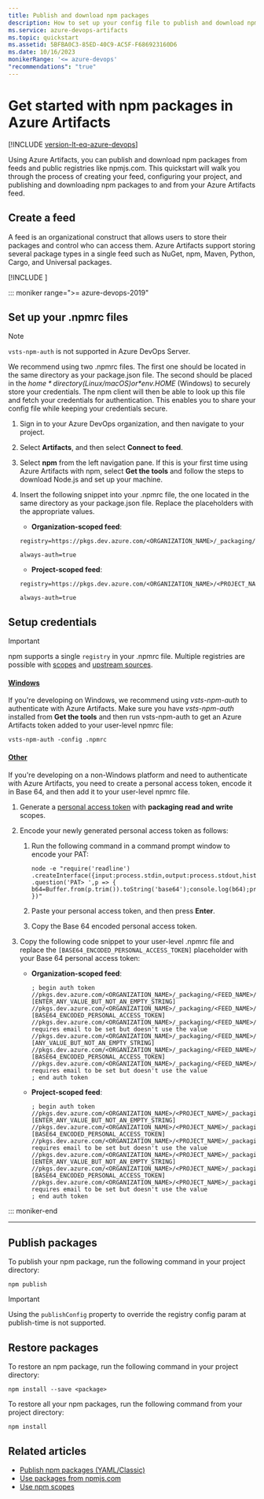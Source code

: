 ```yaml
---
title: Publish and download npm packages
description: How to set up your config file to publish and download npm packages.
ms.service: azure-devops-artifacts
ms.topic: quickstart
ms.assetid: 5BFBA0C3-85ED-40C9-AC5F-F686923160D6
ms.date: 10/16/2023
monikerRange: '<= azure-devops'
"recommendations": "true"
---
```


# Get started with npm packages in Azure Artifacts

[!INCLUDE [version-lt-eq-azure-devops](../includes/version-lt-eq-azure-devops.md)]

Using Azure Artifacts, you can publish and download npm packages from feeds and public registries like npmjs.com. This quickstart will walk you through the process of creating your feed, configuring your project, and publishing and downloading npm packages to and from your Azure Artifacts feed.



## Create a feed

A feed is an organizational construct that allows users to store their packages and control who can access them. Azure Artifacts support storing several package types in a single feed such as NuGet, npm, Maven, Python, Cargo, and Universal packages.

[!INCLUDE [](includes/create-feed.md)]

::: moniker range=">= azure-devops-2019"

## Set up your .npmrc files

> [!NOTE]
> `vsts-npm-auth` is not supported in Azure DevOps Server.

We recommend using two .npmrc files. The first one should be located in the same directory as your package.json file. The second should be placed in the *$home* directory (Linux/macOS) or *$env.HOME* (Windows) to securely store your credentials. The npm client will then be able to look up this file and fetch your credentials for authentication. This enables you to share your config file while keeping your credentials secure.

1. Sign in to your Azure DevOps organization, and then navigate to your project.

1. Select **Artifacts**, and then select **Connect to feed**.

1. Select **npm** from the left navigation pane. If this is your first time using Azure Artifacts with npm, select **Get the tools** and follow the steps to download Node.js and set up your machine.

1. Insert the following snippet into your .npmrc file, the one located in the same directory as your package.json file. Replace the placeholders with the appropriate values.

    - **Organization-scoped feed**:
    
    ```npmrc
    registry=https://pkgs.dev.azure.com/<ORGANIZATION_NAME>/_packaging/<FEED_NAME>/npm/registry/ 
                            
    always-auth=true
    ```

    - **Project-scoped feed**:   
    
    ```npmrc
    registry=https://pkgs.dev.azure.com/<ORGANIZATION_NAME>/<PROJECT_NAME>/_packaging/<FEED_NAME>/npm/registry/ 
                            
    always-auth=true
    ```

## Setup credentials

> [!IMPORTANT]
> npm supports a single `registry` in your .npmrc file. Multiple registries are possible with [scopes](npm/scopes.md) and [upstream sources](npm/upstream-sources.md).

#### [Windows](#tab/Windows/)

If you're developing on Windows, we recommend using *vsts-npm-auth* to authenticate with Azure Artifacts. Make sure you have *vsts-npm-auth* installed from **Get the tools** and then run vsts-npm-auth to get an Azure Artifacts token added to your user-level npmrc file:

```Command
vsts-npm-auth -config .npmrc
```

#### [Other](#tab/Other/)

If you're developing on a non-Windows platform and need to authenticate with Azure Artifacts, you need to create a personal access token, encode it in Base 64, and then add it to your user-level npmrc file.

1. Generate a [personal access token](../organizations/accounts/use-personal-access-tokens-to-authenticate.md) with **packaging read and write** scopes.

1. Encode your newly generated personal access token as follows:

    1. Run the following command in a command prompt window to encode your PAT: 
        
        ```Command
        node -e "require('readline') .createInterface({input:process.stdin,output:process.stdout,historySize:0}) .question('PAT> ',p => { b64=Buffer.from(p.trim()).toString('base64');console.log(b64);process.exit(); })"
        ```

    1. Paste your personal access token, and then press **Enter**.
 
    1. Copy the Base 64 encoded personal access token.


1. Copy the following code snippet to your user-level .npmrc file and replace the `[BASE64_ENCODED_PERSONAL_ACCESS_TOKEN]` placeholder with your Base 64 personal access token: 

    - **Organization-scoped feed**:

        ```Command
        ; begin auth token
        //pkgs.dev.azure.com/<ORGANIZATION_NAME>/_packaging/<FEED_NAME>/npm/registry/:username=[ENTER_ANY_VALUE_BUT_NOT_AN_EMPTY_STRING]
        //pkgs.dev.azure.com/<ORGANIZATION_NAME>/_packaging/<FEED_NAME>/npm/registry/:_password=[BASE64_ENCODED_PERSONAL_ACCESS_TOKEN]
        //pkgs.dev.azure.com/<ORGANIZATION_NAME>/_packaging/<FEED_NAME>/npm/registry/:email=npm requires email to be set but doesn't use the value
        //pkgs.dev.azure.com/<ORGANIZATION_NAME>/_packaging/<FEED_NAME>/npm/:username=[ANY_VALUE_BUT_NOT_AN_EMPTY_STRING]
        //pkgs.dev.azure.com/<ORGANIZATION_NAME>/_packaging/<FEED_NAME>/npm/:_password=[BASE64_ENCODED_PERSONAL_ACCESS_TOKEN]
        //pkgs.dev.azure.com/<ORGANIZATION_NAME>/_packaging/<FEED_NAME>/npm/:email=npm requires email to be set but doesn't use the value
        ; end auth token
        ```
    
    - **Project-scoped feed**:

        ```Command
        ; begin auth token
        //pkgs.dev.azure.com/<ORGANIZATION_NAME>/<PROJECT_NAME>/_packaging/<FEED_NAME>/npm/registry/:username=[ENTER_ANY_VALUE_BUT_NOT_AN_EMPTY_STRING]
        //pkgs.dev.azure.com/<ORGANIZATION_NAME>/<PROJECT_NAME>/_packaging/<FEED_NAME>/npm/registry/:_password=[BASE64_ENCODED_PERSONAL_ACCESS_TOKEN]
        //pkgs.dev.azure.com/<ORGANIZATION_NAME>/<PROJECT_NAME>/_packaging/<FEED_NAME>/npm/registry/:email=npm requires email to be set but doesn't use the value
        //pkgs.dev.azure.com/<ORGANIZATION_NAME>/<PROJECT_NAME>/_packaging/<FEED_NAME>/npm/:username=[ENTER_ANY_VALUE_BUT_NOT_AN_EMPTY_STRING]
        //pkgs.dev.azure.com/<ORGANIZATION_NAME>/<PROJECT_NAME>/_packaging/<FEED_NAME>/npm/:_password=[BASE64_ENCODED_PERSONAL_ACCESS_TOKEN]
        //pkgs.dev.azure.com/<ORGANIZATION_NAME>/<PROJECT_NAME>/_packaging/<FEED_NAME>/npm/:email=npm requires email to be set but doesn't use the value
        ; end auth token
        ```

::: moniker-end

* * * 



## Publish packages

To publish your npm package, run the following command in your project directory:

```Command
npm publish
```

> [!IMPORTANT]
> Using the `publishConfig` property to override the registry config param at publish-time is not supported. 

## Restore packages

To restore an npm package, run the following command in your project directory:

```Command
npm install --save <package>
```

To restore all your npm packages, run the following command from your project directory:

```Command
npm install
```

## Related articles

- [Publish npm packages (YAML/Classic)](../pipelines/artifacts/npm.md)
- [Use packages from npmjs.com](./npm/upstream-sources.md)
- [Use npm scopes](npm/scopes.md)
